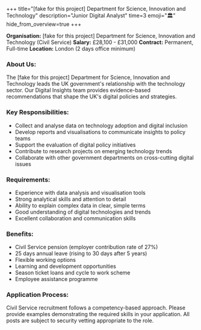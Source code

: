 +++
title="[fake for this project] Department for Science, Innovation and Technology"
description="Junior Digital Analyst"
time=3
emoji="🏛️"
hide_from_overview=true
+++

**Organisation:** [fake for this project] Department for Science, Innovation and Technology (Civil Service)
**Salary:** £28,100 - £31,000
**Contract:** Permanent, Full-time
**Location:** London (2 days office minimum)

### About Us:

The [fake for this project] Department for Science, Innovation and Technology leads the UK government's relationship with the technology sector. Our Digital Insights team provides evidence-based recommendations that shape the UK's digital policies and strategies.

### Key Responsibilities:

- Collect and analyse data on technology adoption and digital inclusion
- Develop reports and visualisations to communicate insights to policy teams
- Support the evaluation of digital policy initiatives
- Contribute to research projects on emerging technology trends
- Collaborate with other government departments on cross-cutting digital issues

### Requirements:

- Experience with data analysis and visualisation tools
- Strong analytical skills and attention to detail
- Ability to explain complex data in clear, simple terms
- Good understanding of digital technologies and trends
- Excellent collaboration and communication skills

### Benefits:

- Civil Service pension (employer contribution rate of 27%)
- 25 days annual leave (rising to 30 days after 5 years)
- Flexible working options
- Learning and development opportunities
- Season ticket loans and cycle to work scheme
- Employee assistance programme

### Application Process:

Civil Service recruitment follows a competency-based approach. Please provide examples demonstrating the required skills in your application. All posts are subject to security vetting appropriate to the role.
